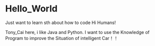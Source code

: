 # Hello_World
Just want to learn sth about how to code 
Hi Humans!

Tony_Cai here, i like Java and Python.
I want to use the Knowledge of Program to improve the Situation of intelligent Car！！
